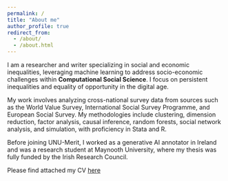 ```yaml
---
permalink: /
title: "About me"
author_profile: true
redirect_from: 
  - /about/
  - /about.html
---
```


I am a researcher and writer specializing in social and economic inequalities, leveraging machine learning to address socio-economic challenges within **Computational Social Science**. I focus on persistent inequalities and equality of opportunity in the digital age.

My work involves analyzing cross-national survey data from sources such as the World Value Survey, International Social Survey Programme, and European Social Survey. My methodologies include clustering, dimension reduction, factor analysis, causal inference, random forests, social network analysis, and simulation, with proficiency in Stata and R.

Before joining UNU-Merit, I worked as a generative AI annotator in Ireland and was a research student at Maynooth University, where my thesis was fully funded by the Irish Research Council.

Please find attached my CV [here](https://nbviewer.org/github/duongkhanhk29/duongkhanhk29.github.io/blob/master/assets/Khanh_CV.pdf)

